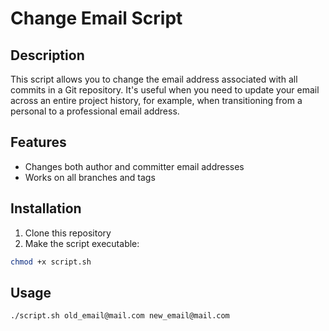 # Change Email Script

## Description

This script allows you to change the email address associated with all commits in a Git repository. It's useful when you need to update your email across an entire project history, for example, when transitioning from a personal to a professional email address.

## Features

- Changes both author and committer email addresses
- Works on all branches and tags

## Installation

1. Clone this repository
2. Make the script executable:

```bash
chmod +x script.sh
```

## Usage

```bash
./script.sh old_email@mail.com new_email@mail.com
```

